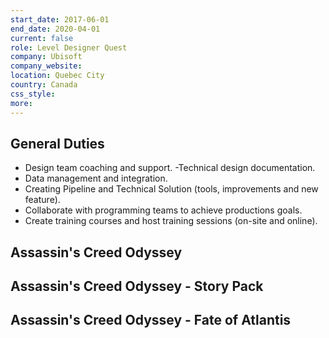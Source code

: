 ```yaml
---
start_date: 2017-06-01
end_date: 2020-04-01
current: false
role: Level Designer Quest
company: Ubisoft
company_website: 
location: Quebec City
country: Canada
css_style: 
more:
---
```

## General Duties
- Design team coaching and support.
-Technical design documentation.
- Data management and integration.
- Creating Pipeline and Technical Solution (tools, improvements and new feature).
- Collaborate with programming teams to achieve productions goals.
- Create training courses and host training sessions (on-site and online).
## Assassin's Creed Odyssey
## Assassin's Creed Odyssey - Story Pack
## Assassin's Creed Odyssey - Fate of Atlantis
